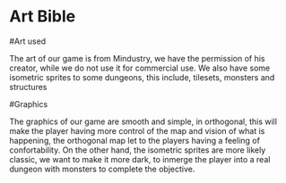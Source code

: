 # Art Bible


#Art used 

The art of our game is from Mindustry, we have the permission of his creator, while we do not use it for commercial use.
We also have some isometric sprites to some dungeons, this include, tilesets, monsters and structures

#Graphics

The graphics of our game are smooth and simple, in orthogonal, this will make the player having more control of the map and vision of what is happening,
the orthogonal map let to the players having a feeling of confortability.
On the other hand, the isometric sprites are more likely classic, we want to make it more dark, to inmerge the player into a real dungeon with monsters to complete the objective.